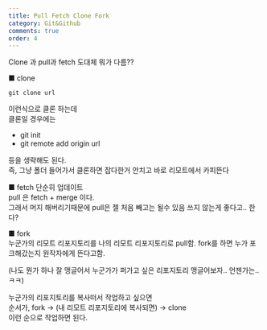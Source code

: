 ```yaml
---
title: Pull Fetch Clone Fork
category: Git&Github
comments: true
order: 4
---
```


Clone 과 pull과 fetch 도대체 뭐가 다름??

■ clone
```git
git clone url
```
이런식으로 클론 하는데  
클론일 경우에는   
- git init
- git remote add origin url  


등을 생략해도 된다.  
즉, 그냥 폴더 들어가서 클론하면 잡다한거 안치고 바로 리모트에서 카피뜬다 


■ fetch 단순히 업데이트  
pull 은  fetch + merge 이다.  
그래서 머지 해버리기때문에 pull은 젤 처음 빼고는 될수 있음 쓰지 않는게 좋다고.. 한다?

■ ️️fork  
누군가의 리모트 리포지토리를 나의 리모트 리포지토리로 pull함.
fork를 하면 누가 포크해갔는지 원작자에게 뜬다고함.  

(나도 뭔가 하나 잘 맹글어서 누군가가 퍼가고 싶은 리포지토리 맹글어보자.. 언젠가는.. ㅋㅋ)  

누군가의 리포지토리를 복사떠서 작업하고 싶으면  
순서가, fork -> (내 리모트 리포지토리에 복사되면) -> clone   
이런 순으로 작업하면 된다.



